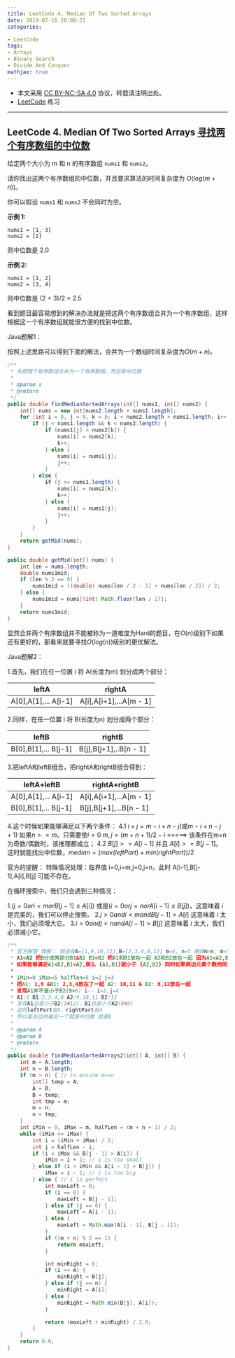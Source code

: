```yaml
---
title: LeetCode 4. Median Of Two Sorted Arrays
date: 2019-07-16 20:00:21
categories:

- LeetCode
tags:
- Arrays
- Binary Search
- Divide And Conquer
mathjax: true
---
```


* 本文采用 [CC BY-NC-SA 4.0](https://creativecommons.org/licenses/by-nc-sa/4.0/deed.zh) 协议，转载请注明出处。
* [LeetCode](https://leetcode-cn.com/) 练习

---
## LeetCode 4. Median Of Two Sorted Arrays [寻找两个有序数组的中位数](https://leetcode-cn.com/problems/median-of-two-sorted-arrays/)
给定两个大小为 m 和 n 的有序数组 `nums1` 和 `nums2`。

请你找出这两个有序数组的中位数，并且要求算法的时间复杂度为 $O(log(m + n))$。

你可以假设 `nums1` 和 `nums2` 不会同时为空。

**示例 1:**

```
nums1 = [1, 3]
nums2 = [2]
```

则中位数是 2.0

**示例 2:**

```
nums1 = [1, 2]
nums2 = [3, 4]
```

则中位数是 (2 + 3)/2 = 2.5



看到题目最容易想到的解决办法就是把这两个有序数组合并为一个有序数组，这样根据这一个有序数组就能很方便的找到中位数。

Java题解1：

按照上述思路可以得到下面的解法，合并为一个数组时间复杂度为$O(m+n)$。

```java
/**
 * 先把两个有序数组合并为一个有序数据，然后取中位数
 * 
 * @param s
 * @return
 */
public double findMedianSortedArrays(int[] nums1, int[] nums2) {
    int[] nums = new int[nums2.length + nums1.length];
    for (int i = 0, j = 0, k = 0; i < nums2.length + nums1.length; i++) {
        if (j < nums1.length && k < nums2.length) {
            if (nums1[j] > nums2[k]) {
                nums[i] = nums2[k];
                k++;
            } else {
                nums[i] = nums1[j];
                j++;
            }
        } else {
            if (j >= nums1.length) {
                nums[i] = nums2[k];
                k++;
            } else {
                nums[i] = nums1[j];
                j++;
            }
        }
    }
    return getMid(nums);
}

public double getMid(int[] nums) {
    int len = nums.length;
    double nums1mid;
    if (len % 2 == 0) {
        nums1mid = ((double) nums[len / 2 - 1] + nums[len / 2]) / 2;
    } else {
        nums1mid = nums[(int) Math.floor(len / 2)];
    }
    return nums1mid;
}
```



显然合并两个有序数组并不能被称为一道难度为Hard的题目，在$O(n)$级别下如果还有更好的，那看来就要寻找$O(log(n))$级别的更优解法。

Java题解2：

1.首先，我们在任一位置 i 将 A(长度为m) 划分成两个部分：

| leftA | rightA |
| ----- | ------ |
| A[0],A[1],... A[i-1] | A[i],A[i+1],...A[m - 1] |

2.同样，在任一位置 i 将 B(长度为n) 划分成两个部分：

| leftB | rightB |
| ----- | ------ |
| B[0],B[1],... B[j-1] | B[j],B[j+1],..B[n - 1] |

3.把leftA和leftB组合，把rightA和rightB组合得到：

| leftA+leftB | rightA+rightB |
| ----- | ------ |
| A[0],A[1],... A[i-1] | A[i],A[i+1],...A[m - 1] |
| B[0],B[1],... B[j-1] | B[j],B[j+1],...B[n - 1] |

4.这个时候如果能够满足以下两个条件：
  4.1 $i + j = m - i + n - j$(或$m - i + n - j + 1$)  如果$n >= m$。只需要使$i = 0 ~ m, j = (m+n+1)/2-i$ =====> 该条件在m+n为奇数/偶数时，该推理都成立；
  4.2 $B[j] >= A[i-1]$ 并且 $A[i] >= B[j-1]$。
这时就能找出中位数，$median = (max(leftPart) + min(rightPart)) / 2$

官方的提醒：
特殊情况处理：临界值 i=0,i=m,j=0,j=n，此时 A[i-1],B[j-1],A[i],B[j] 可能不存在。

在循环搜索中，我们只会遇到三种情况：

1.$(j = 0 or i = m or B[j−1]≤A[i])$ 或是$(i=0 or j = n or A[i−1]≤B[j])$，这意味着 $i$ 是完美的，我们可以停止搜索。
2.$j > 0 and i < m and B[j−1]>A[i]$ 这意味着 $i$ 太小，我们必须增大它。
3.$i > 0 and j < n and A[i−1]>B[j]$ 这意味着 $i$ 太大，我们必须减小它。


```java
/**
 * 官方解答 理解： 假设有A=[1,9,10,11],B=[2,3,4,8,12] m=4, n=5 确保m>n, m=5,n=4 把A分成两部分A1&A2
 * A1<A2 把B分成两部分B1&B2 B1<B2 把A1和B1放在一起 A2和B2放在一起 因为A1<A2,B1<B2,
 * 如果能够满足A1<B2,B1<A2,那么 {A1,B1}就小于 {A2,B2} 同时如果两边元素个数相同，或者相差1就找到了
 * 
 * iMin=0 iMax=5 halflen=5 i=2 j=3 
 * 把A1: 1,9 &B1: 2,3,4放在了一起 A2: 10,11 & B2: 8,12放在一起
 * 发现A1并不是小于B2(9>8) i-- i=1,j=4 
 * A1:1 B1:2,3,4,8 A2:9,10,11 B2:12 
 * 发现A1总是小于B2(1<12)，B1总是小于A2(8<9)
 * 这时leftPart有5，rightPart有4
 * 所以是左边的最后一个就是中位数 就是8
 * 
 * @param A
 * @param B
 * @return
 */
public double findMedianSortedArrays2(int[] A, int[] B) {
    int m = A.length;
    int n = B.length;
    if (m > n) { // to ensure m<=n
        int[] temp = A;
        A = B;
        B = temp;
        int tmp = m;
        m = n;
        n = tmp;
    }
    int iMin = 0, iMax = m, halfLen = (m + n + 1) / 2;
    while (iMin <= iMax) {
        int i = (iMin + iMax) / 2;
        int j = halfLen - i;
        if (i < iMax && B[j - 1] > A[i]) {
            iMin = i + 1; // i is too small
        } else if (i > iMin && A[i - 1] > B[j]) {
            iMax = i - 1; // i is too big
        } else { // i is perfect
            int maxLeft = 0;
            if (i == 0) {
                maxLeft = B[j - 1];
            } else if (j == 0) {
                maxLeft = A[i - 1];
            } else {
                maxLeft = Math.max(A[i - 1], B[j - 1]);
            }
            if ((m + n) % 2 == 1) {
                return maxLeft;
            }

            int minRight = 0;
            if (i == m) {
                minRight = B[j];
            } else if (j == n) {
                minRight = A[i];
            } else {
                minRight = Math.min(B[j], A[i]);
            }

            return (maxLeft + minRight) / 2.0;
        }
    }
    return 0.0;
}
```


